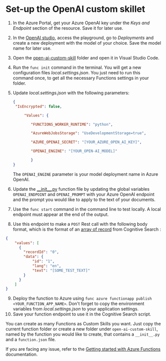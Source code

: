 # Set-up the OpenAI custom skillet

1. In the Azure Portal, get your Azure OpenAI key under the *Keys and Endpoint* section of the resource. Save it for later use.

2. In the [OpenAI studio](https://oai.azure.com/), access the playground, go to *Deployments* and create a new deployment with the model of your choice. Save the model name for later use.

3. Open the [open-ai-custom-skill](../openai-custom-skill) folder and open it in Visual Studio Code.

4. Run the `func init` command in the terminal. You will get a new configuration files *local.settings.json*. You just need to run this command once, to get all the necessary Functions settings in your folder.

5. Update *local.settings.json* with the following parameters:

   ```json
   { 
   	"IsEncrypted": false,
   
        "Values": {
   
           "FUNCTIONS_WORKER_RUNTIME": "python",
   
           "AzureWebJobsStorage": "UseDevelopmentStorage=true",
   
           "AZURE_OPENAI_SECRET": "[YOUR_AZURE_OPEN_AI_KEY]",
   
           "OPENAI_ENGINE": "[YOUR_OPEN-AI_MODEL]"
   
           }
   }
   ```

   The `OPENAI_ENGINE` parameter is your model deployment name in Azure OpenAI.

6. Update the [\_\_init\_\_.py](../openai-custom-skill/summarize/__init__.py) function file by updating the global variables `OPENAI_ENDPOINT` and `OPENAI_PROMPT` with your Azure OpenAI endpoint and the prompt you would like to apply to the text of your documents.

7. Use the `func start` command in the command line to test locally. A local endpoint must appear at the end of the output.

8. Use this endpoint to make a `POST` Rest call with the following body format, which is the format of an [array of record](https://learn.microsoft.com/en-us/azure/search/cognitive-search-custom-skill-interface#format-web-api-inputs) from Cognitive Search :

```json
{
    "values": [
      {
        "recordId": "0",
        "data": {
            "id": "1",
            "lang": "en",
            "text": "[SOME_TEST_TEXT]"
        }
      }
    ]
}
```

9. Deploy the function to Azure using `func azure functionapp publish <YOUR_FUNCTION_APP_NAME>`.  Don't forget to copy the environment variables from *local.settings.json* to your application settings.
10. Save your function endpoint to use it in the Cognitive Search script.



You can create as many Functions as Custom Skills you want. Just copy the current function folder or create a new folder under `open-ai-custom-skill`, named by the function you would like to create, that contains a `__init__.py` and a `function.json` file.

If you are facing any issue, refer to the [Getting started with Azure Functions](../openai-custom-skill/getting_started_with_azure_functions.md) documentation.